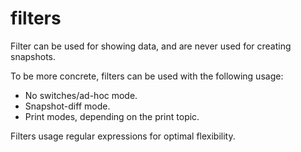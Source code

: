 # filters

Filter can be used for showing data, and are never used for creating snapshots.

To be more concrete, filters can be used with the following usage:
- No switches/ad-hoc mode.
- Snapshot-diff mode.
- Print modes, depending on the print topic.

Filters usage regular expressions for optimal flexibility.